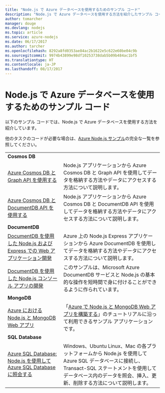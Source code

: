 ```yaml
---
title: "Node.js で Azure データベースを使用するためのサンプル コード"
description: "Node.js で Azure データベースを使用する方法を紹介したサンプル コード。"
author: tomarcher
manager: douge
ms.devlang: nodejs
ms.topic: article
ms.service: azure-nodejs
ms.date: 06/17/2017
ms.author: tarcher
ms.openlocfilehash: 8292a8fd0353ae84ac2b1622e5c622e60be04c9b
ms.sourcegitcommit: 9974b43899e98df10253738dab5b09b484ac1bf5
ms.translationtype: HT
ms.contentlocale: ja-JP
ms.lasthandoff: 08/17/2017
---
```

# <a name="sample-code-for-using-azure-databases-with-nodejs"></a>Node.js で Azure データベースを使用するためのサンプル コード

以下のサンプル コードでは、Node.js で Azure データベースを使用する方法を紹介しています。

他のタスクのコードが必要な場合は、[Azure Node.js サンプル](https://azure.microsoft.com/resources/samples/?term=nodejs)の完全な一覧を参照してください。

| | |
|---|---|
| **Cosmos DB** ||
| [Azure Cosmos DB と Graph API を使用する](https://azure.microsoft.com/resources/samples/azure-cosmos-db-graph-nodejs-getting-started/) | Node.js アプリケーションから Azure Cosmos DB と Graph API を使用してデータを格納する方法やデータにアクセスする方法について説明します。 |
| [Azure Cosmos DB と DocumentDB API を使用する](https://azure.microsoft.com/resources/samples/azure-cosmos-db-documentdb-nodejs-getting-started/) | Node.js アプリケーションから Azure Cosmos DB と DocumentDB API を使用してデータを格納する方法やデータにアクセスする方法について説明します。 |
| **DocumentDB** ||
| [DocumentDB を使用した Node.js および Express での Web アプリケーション開発](https://azure.microsoft.com/resources/samples/documentdb-node-todo-app/) | Azure 上の Node.js Express アプリケーションから Azure DocumentDB を使用してデータを格納する方法やデータにアクセスする方法について説明します。 |
| [DocumentDB を使用した Node.js コンソール アプリの開発](https://azure.microsoft.com/resources/samples/documentdb-node-getting-started/) | このサンプルは、Microsoft Azure DocumentDB サービスと Node.js の基本的な操作を短時間で身に付けることができるように作られています。 |
| **MongoDB** ||
| [Azure における Node.js と MongoDB Web アプリ](https://azure.microsoft.com/resources/samples/meanjs/) | 「[Azure で Node.js と MongoDB Web アプリを構築する](http://docs.microsoft.com/azure/app-service-web/app-service-web-tutorial-nodejs-mongodb-app?toc=/azure/node/toc.json&bc=/azure/node/toc.json)」のチュートリアルに沿って利用できるサンプル アプリケーションです。 |
| **SQL Database** ||
| [Azure SQL Database: Node.js を使用して Azure SQL Database に照会する](https://docs.microsoft.com/azure/sql-database/sql-database-connect-query-nodejs) | Windows、Ubuntu Linux、Mac の各プラットフォームから Node.js を使用して Azure SQL データベースに接続し、Transact-SQL ステートメントを使用してデータベース内のデータを照会、挿入、更新、削除する方法について説明します。 |